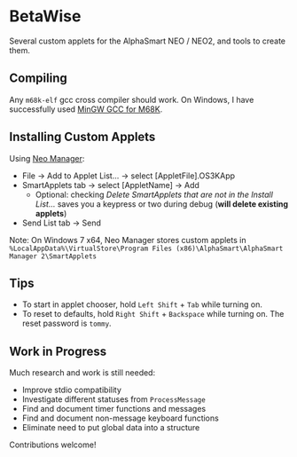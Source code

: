 BetaWise
========
Several custom applets for the AlphaSmart NEO / NEO2, and tools to create them.

Compiling
---------
Any `m68k-elf` gcc cross compiler should work. On Windows, I have successfully
used [MinGW GCC for M68K](https://sourceforge.net/projects/mingw-gcc-68k-elf/).

Installing Custom Applets
-------------------------
Using [Neo Manager](https://support.renaissance.com/techkb/techkb/13002475e.asp):
* File → Add to Applet List... → select [AppletFile].OS3KApp
* SmartApplets tab → select [AppletName] → Add
  * Optional: checking *Delete SmartApplets that are not in the Install List…*
    saves you a keypress or two during debug (**will delete existing applets**)
* Send List tab → Send

Note: On Windows 7 x64, Neo Manager stores custom applets in
`%LocalAppData%\VirtualStore\Program Files (x86)\AlphaSmart\AlphaSmart Manager 2\SmartApplets`

Tips
----
* To start in applet chooser, hold `Left Shift` + `Tab` while turning on.
* To reset to defaults, hold `Right Shift` + `Backspace` while turning on. The
  reset password is `tommy`.

Work in Progress
----------------
Much research and work is still needed:
* Improve stdio compatibility
* Investigate different statuses from `ProcessMessage`
* Find and document timer functions and messages
* Find and document non-message keyboard functions
* Eliminate need to put global data into a structure

Contributions welcome!
